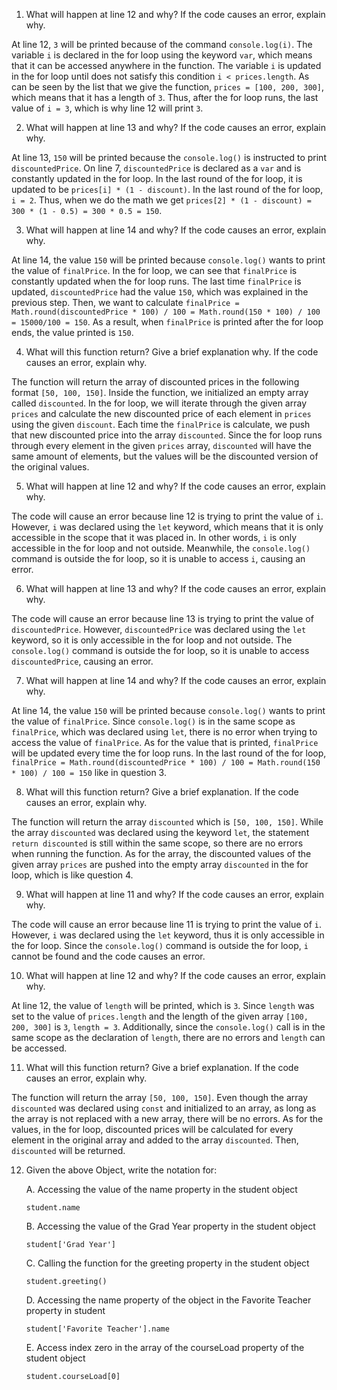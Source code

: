 1. What will happen at line 12 and why? If the code causes an error, explain why.

At line 12, `3` will be printed because of the command `console.log(i)`. The variable `i` is declared in the for loop using the keyword `var`, which means that it can be accessed anywhere in the function. The variable `i` is updated in the for loop until does not satisfy this condition `i < prices.length`. As can be seen by the list that we give the function, `prices = [100, 200, 300]`, which means that it has a length of `3`. Thus, after the for loop runs, the last value of `i = 3`, which is why line 12 will print `3`.

2. What will happen at line 13 and why? If the code causes an error, explain why.

At line 13, `150` will be printed because the `console.log()` is instructed to print `discountedPrice`. On line 7, `discountedPrice` is declared as a `var` and is constantly updated in the for loop. In the last round of the for loop, it is updated to be `prices[i] * (1 - discount)`. In the last round of the for loop, `i = 2`. Thus, when we do the math we get `prices[2] * (1 - discount) = 300 * (1 - 0.5) = 300 * 0.5 = 150`.

3. What will happen at line 14 and why? If the code causes an error, explain why.

At line 14, the value `150` will be printed because `console.log()` wants to print the value of `finalPrice`. In the for loop, we can see that `finalPrice` is constantly updated when the for loop runs. The last time `finalPrice` is updated, `discountedPrice` had the value `150`, which was explained in the previous step. Then, we want to calculate `finalPrice = Math.round(discountedPrice * 100) / 100 = Math.round(150 * 100) / 100 = 15000/100 = 150`. As a result, when `finalPrice` is printed after the for loop ends, the value printed is `150`.

4. What will this function return? Give a brief explanation why. If the code causes an error, explain why.

The function will return the array of discounted prices in the following format `[50, 100, 150]`. Inside the function, we initialized an empty array called `discounted`. In the for loop, we will iterate through the given array `prices` and calculate the new discounted price of each element in `prices` using the given `discount`. Each time the `finalPrice` is calculate, we push that new discounted price into the array `discounted`. Since the for loop runs through every element in the given `prices` array, `discounted` will have the same amount of elements, but the values will be the discounted version of the original values.

5. What will happen at line 12 and why? If the code causes an error, explain why.

The code will cause an error because line 12 is trying to print the value of `i`. However, `i` was declared using the `let` keyword, which means that it is only accessible in the scope that it was placed in. In other words, `i` is only accessible in the for loop and not outside. Meanwhile, the `console.log()` command is outside the for loop, so it is unable to access `i`, causing an error.

6. What will happen at line 13 and why? If the code causes an error, explain why.

The code will cause an error because line 13 is trying to print the value of `discountedPrice`. However, `discountedPrice` was declared using the `let` keyword, so it is only accessible in the for loop and not outside. The `console.log()` command is outside the for loop, so it is unable to access `discountedPrice`, causing an error.

7. What will happen at line 14 and why? If the code causes an error, explain why.

At line 14, the value `150` will be printed because `console.log()` wants to print the value of `finalPrice`. Since `console.log()` is in the same scope as `finalPrice`, which was declared using `let`, there is no error when trying to access the value of `finalPrice`. As for the value that is printed, `finalPrice` will be updated every time the for loop runs. In the last round of the for loop, `finalPrice = Math.round(discountedPrice * 100) / 100 = Math.round(150 * 100) / 100 = 150` like in question 3.

8. What will this function return? Give a brief explanation. If the code causes an error, explain why.

The function will return the array `discounted` which is `[50, 100, 150]`. While the array `discounted` was declared using the keyword `let`, the statement `return discounted` is still within the same scope, so there are no errors when running the function. As for the array, the discounted values of the given array `prices` are pushed into the empty array `discounted` in the for loop, which is like question 4.

9.  What will happen at line 11 and why? If the code causes an error, explain why.

The code will cause an error because line 11 is trying to print the value of `i`. However, `i` was declared using the `let` keyword, thus it is only accessible in the for loop. Since the `console.log()` command is outside the for loop, `i` cannot be found and the code causes an error.

10. What will happen at line 12 and why? If the code causes an error, explain why.

At line 12, the value of `length` will be printed, which is `3`. Since `length` was set to the value of `prices.length` and the length of the given array `[100, 200, 300]` is `3`, `length = 3`. Additionally, since the `console.log()` call is in the same scope as the declaration of `length`, there are no errors and `length` can be accessed.

11.  What will this function return? Give a brief explanation. If the code causes an error, explain why.

The function will return the array `[50, 100, 150]`. Even though the array `discounted` was declared using `const` and initialized to an array, as long as the array is not replaced with a new array, there will be no errors. As for the values, in the for loop, discounted prices will be calculated for every element in the original array and added to the array `discounted`. Then, `discounted` will be returned.

12. Given the above Object, write the notation for:
    
    A. Accessing the value of the name property in the student object

    `student.name`

    B. Accessing the value of the Grad Year property in the student object

    `student['Grad Year']`

    C. Calling the function for the greeting property in the student object

    `student.greeting()`

    D. Accessing the name property of the object in the Favorite Teacher property in student

    `student['Favorite Teacher'].name`

    E. Access index zero in the array of the courseLoad property of the student object

    `student.courseLoad[0]`

  